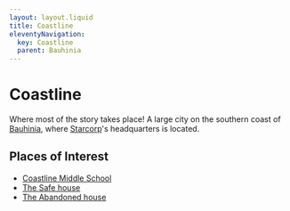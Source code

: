 ```yaml
---
layout: layout.liquid
title: Coastline
eleventyNavigation:
  key: Coastline
  parent: Bauhinia
---
```


# Coastline

Where most of the story takes place! A large city on the southern coast of [Bauhinia](/world/bauhinia/), where [Starcorp](../starcorp/)'s headquarters is located.

## Places of Interest

- [Coastline Middle School](/world/bauhinia/coastline/cms/)
- [The Safe house](/world/bauhinia/coastline/safe-house/)
- [The Abandoned house](/world/bauhinia/coastline/abandoned-house/)
